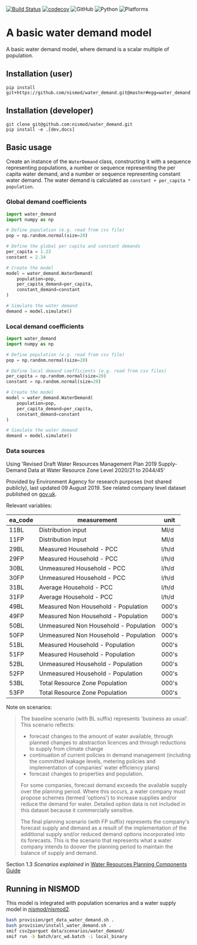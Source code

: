 [![Build Status](https://dev.azure.com/OxfordRSE/Nismod2%20Water%20Demand/_apis/build/status/nismod.water_demand?branchName=master)](https://dev.azure.com/OxfordRSE/Nismod2%20Water%20Demand/_build/latest?definitionId=2&branchName=master)
[![codecov](https://codecov.io/gh/nismod/water_demand/branch/master/graph/badge.svg)](https://codecov.io/gh/nismod/water_demand)
![GitHub](https://img.shields.io/github/license/nismod/water_demand.svg?color=blue)
![Python](https://img.shields.io/badge/python-3.5%20%7C%203.6%20%7C%203.7-blue.svg)
![Platforms](https://img.shields.io/badge/platforms-Windows%20%7C%20Linux%20%7C%20macOS-blue.svg)

# A basic water demand model

A basic water demand model, where demand is a scalar multiple of population.

## Installation (user)
```
pip install git+https://github.com/nismod/water_demand.git@master#egg=water_demand
```

## Installation (developer)
```
git clone git@github.com:nismod/water_demand.git
pip install -e .[dev,docs]
```

## Basic usage

Create an instance of the `WaterDemand` class, constructing it with a sequence representing populations, a number or sequence representing the per capita water demand, and a number or sequence representing constant water demand.
The water demand is calculated as `constant + per_capita * population`.

### Global demand coefficients

```python
import water_demand
import numpy as np

# Define population (e.g. read from csv file)
pop = np.random.normal(size=20)

# Define the global per capita and constant demands
per_capita = 1.23
constant = 2.34

# Create the model
model = water_demand.WaterDemand(
    population=pop,
    per_capita_demand=per_capita,
    constant_demand=constant
)

# Simulate the water demand
demand = model.simulate()
```

### Local demand coefficients

```python
import water_demand
import numpy as np

# Define population (e.g. read from csv file)
pop = np.random.normal(size=20)

# Define local demand coefficients (e.g. read from csv files)
per_capita = np.random.normal(size=20)
constant = np.random.normal(size=20)

# Create the model
model = water_demand.WaterDemand(
    population=pop,
    per_capita_demand=per_capita,
    constant_demand=constant
)

# Simulate the water demand
demand = model.simulate()
```


### Data sources

Using 'Revised Draft Water Resources Management Plan 2019 Supply-Demand Data at Water Resource
Zone Level 2020/21 to 2044/45'

Provided by Environment Agency for research purposes (not shared publicly), last updated 09
August 2019. See related company level dataset published on
[gov.uk](https://data.gov.uk/dataset/fb38a40c-ebc1-4e6e-912c-bb47a76f6149/revised-draft-water-resources-management-plan-2019-supply-demand-data-at-company-level-2020-21-to-2044-45).

Relevant variables:

ea_code | measurement | unit
--- | --- | ---
11BL | Distribution input | Ml/d
11FP | Distribution Input | Ml/d
29BL | Measured Household - PCC | l/h/d
29FP | Measured Household - PCC | l/h/d
30BL | Unmeasured Household - PCC | l/h/d
30FP | Unmeasured Household - PCC | l/h/d
31BL | Average Household - PCC | l/h/d
31FP | Average Household - PCC | l/h/d
49BL | Measured Non Household - Population | 000's
49FP | Measured Non Household - Population | 000's
50BL | Unmeasured Non Household - Population | 000's
50FP | Unmeasured Non Household - Population | 000's
51BL | Measured Household - Population | 000's
51FP | Measured Household - Population | 000's
52BL | Unmeasured Household - Population | 000's
52FP | Unmeasured Household - Population | 000's
53BL | Total Resource Zone Population | 000's
53FP | Total Resource Zone Population | 000's

Note on scenarios:

>The baseline scenario (with BL suffix) represents 'business as usual'. This scenario reflects:
>
>- forecast changes to the amount of water available, through planned changes to abstraction
>  licences and through reductions to supply from climate change
>- continuation of current policies in demand management (including the committed leakage
>  levels, metering policies and implementation of companies’ water efficiency plans)
>- forecast changes to properties and population.
>
>For some companies, forecast demand exceeds the available supply over the planning period.
>Where this occurs, a water company must propose schemes (termed 'options') to increase
>supplies and/or reduce the demand for water.  Detailed option data is not included in this
>dataset because it commercially sensitive.
>
>The final planning scenario (with FP suffix) represents the company's forecast supply and
>demand as a result of the implementation of the additional supply and/or reduced demand
>options incorporated into its forecasts. This is the scenario that represents what a water
>company intends to doover the planning period to maintain the balance of supply and demand.

Section 1.3 *Scenarios explained* in [Water Resources Planning Components
Guide](https://data.gov.uk/dataset/fb38a40c-ebc1-4e6e-912c-bb47a76f6149/revised-draft-water-resources-management-plan-2019-supply-demand-data-at-company-level-2020-21-to-2044-45)


## Running in NISMOD

This model is integrated with population scenarios and a water supply model in
[nismod/nismod2](https://github.com/nismod/nismod2).

```bash
bash provision/get_data_water_demand.sh .
bash provision/install_water_demand.sh .
smif csv2parquet data/scenarios/water_demand/
smif run -b batch/arc_wd.batch -i local_binary
```
